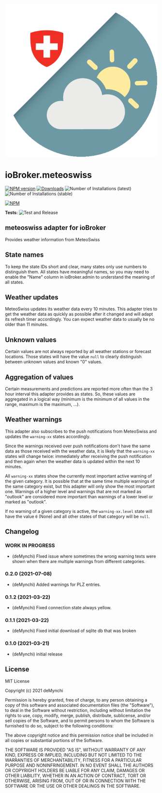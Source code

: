 ![Logo](admin/meteoswiss.png)

# ioBroker.meteoswiss

[![NPM version](https://img.shields.io/npm/v/iobroker.meteoswiss.svg)](https://www.npmjs.com/package/iobroker.meteoswiss)
[![Downloads](https://img.shields.io/npm/dm/iobroker.meteoswiss.svg)](https://www.npmjs.com/package/iobroker.meteoswiss)
![Number of Installations (latest)](https://iobroker.live/badges/meteoswiss-installed.svg)
![Number of Installations (stable)](https://iobroker.live/badges/meteoswiss-stable.svg)

[![NPM](https://nodei.co/npm/iobroker.meteoswiss.png?downloads=true)](https://nodei.co/npm/iobroker.meteoswiss/)

**Tests:** ![Test and Release](https://github.com/deMynchi/ioBroker.meteoswiss/workflows/Test%20and%20Release/badge.svg)

## meteoswiss adapter for ioBroker

Provides weather information from MeteoSwiss

## State names

To keep the state IDs short and clear, many states only use numbers to distinguish them. All states have meaningful names, so you may need to enable the "Name" column in ioBroker.admin to understand the meaning of all states.

## Weather updates

MeteoSwiss updates its weather data every 10 minutes. This adapter tries to get the weather data as quickly as possible after it changed and will adapt its refresh timer accordingly. You can expect weather data to usually be no older than 11 minutes.

## Unknown values

Certain values are not always reported by all weather stations or forecast locations. Those states will have the value `null` to clearly distinguish between unknown values and known "0" values.

## Aggregation of values

Certain measurements and predictions are reported more often than the 3 hour interval this adapter provides as states. So, these values are aggregated in a logical way (minimum is the minimum of all values in the range, maximum is the maximum, ...).

## Weather warnings

This adapter also subscribes to the push notifications from MeteoSwiss and updates the `warning-xx` states accordingly.

Since the warnings received over push notifications don't have the same data as those received with the weather data, it is likely that the `warning-xx` states will change twice: immediately after receiving the push notification and then again when the weather data is updated within the next 10 minutes.

All `warning-xx` states show the currently most important active warning of the given category. It is possible that at the same time multiple warnings of the same category exist, but this adapter will only show the most important one. Warnings of a higher level and warnings that are not marked as "outlook" are considered more important than warnings of a lower level or marked as "outlook".

If no warning of a given category is active, the `warning-xx.level` state will have the value `0` (None) and all other states of that category will be `null`.

## Changelog

<!--
	Placeholder for the next version (at the beginning of the line):
	### __WORK IN PROGRESS__
-->

### **WORK IN PROGRESS**

-   (deMynchi) FIxed issue where sometimes the wrong warning texts were shown when there are multiple warnings from different categories.

### 0.2.0 (2021-07-08)

-   (deMynchi) Added warnings for PLZ entries.

### 0.1.2 (2021-03-22)

-   (deMynchi) Fixed connection state always yellow.

### 0.1.1 (2021-03-22)

-   (deMynchi) Fixed initial download of sqlite db that was broken

### 0.1.0 (2021-03-21)

-   (deMynchi) initial release

## License

MIT License

Copyright (c) 2021 deMynchi

Permission is hereby granted, free of charge, to any person obtaining a copy
of this software and associated documentation files (the "Software"), to deal
in the Software without restriction, including without limitation the rights
to use, copy, modify, merge, publish, distribute, sublicense, and/or sell
copies of the Software, and to permit persons to whom the Software is
furnished to do so, subject to the following conditions:

The above copyright notice and this permission notice shall be included in all
copies or substantial portions of the Software.

THE SOFTWARE IS PROVIDED "AS IS", WITHOUT WARRANTY OF ANY KIND, EXPRESS OR
IMPLIED, INCLUDING BUT NOT LIMITED TO THE WARRANTIES OF MERCHANTABILITY,
FITNESS FOR A PARTICULAR PURPOSE AND NONINFRINGEMENT. IN NO EVENT SHALL THE
AUTHORS OR COPYRIGHT HOLDERS BE LIABLE FOR ANY CLAIM, DAMAGES OR OTHER
LIABILITY, WHETHER IN AN ACTION OF CONTRACT, TORT OR OTHERWISE, ARISING FROM,
OUT OF OR IN CONNECTION WITH THE SOFTWARE OR THE USE OR OTHER DEALINGS IN THE
SOFTWARE.
